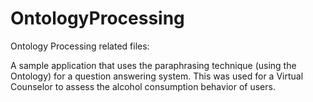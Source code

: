 # OntologyProcessing
Ontology Processing related files:

A sample application that uses the paraphrasing technique (using the Ontology) for a question answering system. This was used for a Virtual Counselor to assess the alcohol consumption behavior of users.
